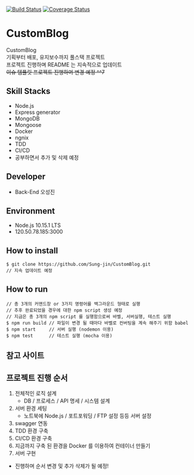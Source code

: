 [![Build Status](https://travis-ci.org/Sung-jin/CustomBlog.svg?branch=master)](https://travis-ci.org/Sung-jin/CustomBlog)
[![Coverage Status](https://coveralls.io/repos/github/Sung-jin/CustomBlog/badge.svg?branch=master)](https://coveralls.io/github/Sung-jin/CustomBlog?branch=master)


# CustomBlog

CustomBlog<br>
기획부터 배포, 유지보수까지 풀스택 프로젝트<br>
프로젝트 진행하며 README 는 지속적으로 업데이트<br>
~~이슈 템플릿 프로젝트 진행하며 변경 예정 ^^7~~

## Skill Stacks

- Node.js
- Express generator
- MongoDB
- Mongoose
- Docker
- ngnix
- TDD
- CI/CD
- 공부하면서 추가 및 삭제 예정


## Developer

- Back-End 오성진


## Environment

- Node.js 10.15.1 LTS
- 120.50.78.185:3000


## How to install

```$
$ git clone https://github.com/Sung-jin/CustomBlog.git
// 지속 업데이트 예정
```


## How to run

```$
// 총 3개의 커맨드창 or 3가지 명령어를 백그라운드 형태로 실행
// 추후 완료되었을 경우에 대한 npm script 생성 예정
// 지금은 총 3개의 npm script 를 실행함으로써 바벨, 서버실행, 테스트 실행
$ npm run build // 파일이 변경 될 때마다 바벨로 컨버팅을 계속 해주기 위함 babel
$ npm start     // 서버 실행 (nodemon 이용)
$ npm test      // 테스트 실행 (mocha 이용)
```



## 참고 사이트



## 프로젝트 진행 순서
1. 전체적인 로직 설계
    - DB / 프로세스 / API 명세 / 시스템 설계
2. 서버 환경 세팅
    - 노트북에 Node.js / 포트포워딩 / FTP 설정 등등 서버 설정
3. swagger 연동
4. TDD 환경 구축
5. CI/CD 환경 구축
6. 지금까지 구축 된 환경을 Docker 를 이용하여 컨테이너 만들기
7. 서버 구현

* 진행하며 순서 변경 및 추가 삭제가 될 예정!
